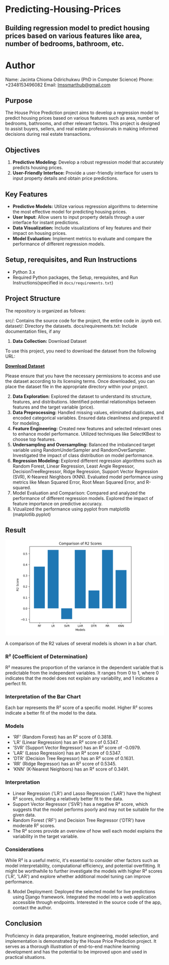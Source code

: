 # Predicting-Housing-Prices

## Building regression model to predict housing prices based on various features like area, number of bedrooms, bathroom, etc.

# Author

Name: Jacinta Chioma Odirichukwu (PhD in Computer Science)
Phone: +2348153496082
Email: lmssmarthub@gmail.com


## Purpose
The House Price Prediction project aims to develop a regression model to predict housing prices based on various features such as area, number of bedrooms, bathrooms, and other relevant factors. This project is designed to assist buyers, sellers, and real estate professionals in making informed decisions during real estate transactions.

## Objectives
1. **Predictive Modeling:** Develop a robust regression model that accurately predicts housing prices.
2. **User-Friendly Interface:** Provide a user-friendly interface for users to input property details and obtain price predictions.


## Key Features
- **Predictive Models:** Utilize various regression algorithms to determine the most effective model for predicting housing prices.
- **User Input:** Allow users to input property details through a user interface for instant predictions.
- **Data Visualization:** Include visualizations of key features and their impact on housing prices.
- **Model Evaluation:** Implement metrics to evaluate and compare the performance of different regression models.

## Setup, rerequisites, and Run Instructions

- Python 3.x
- Required Python packages, the Setup, rerequisites, and Run Instructions(specified in `docs/requirements.txt`)

## Project Structure
The repository is organized as follows:

src/: Contains the source code for the project, the entire code in .ipynb ext.
dataset/: Directory the datasets.
docs/requirements.txt: Include documentation files, if any

1.  **Data Collection:** Download Dataset

To use this project, you need to download the dataset from the following URL:

[**Download Dataset**](https://www.kaggle.com/datasets/ashydv/housing-dataset)

Please ensure that you have the necessary permissions to access and use the dataset according to its licensing terms. Once downloaded, you can place the dataset file in the appropriate directory within your project.

2.  **Data Exploration:** Explored the dataset to understand its structure, features, and distributions.
Identified potential relationships between features and the target variable (price).
3. **Data Preprocessing:** Handled missing values, eliminated duplicates, and encoded categorical variables.
Ensured data cleanliness and prepared it for modeling.
4. **Feature Engineering:** Created new features and selected relevant ones to enhance model performance.
Utilized techniques like SelectKBest to choose top features.
5. **Undersampling and Oversampling:** Balanced the imbalanced target variable using RandomUnderSampler and RandomOverSampler.
Investigated the impact of class distribution on model performance.
6. **Regression Modeling:** Explored different regression algorithms such as Random Forest, Linear Regression, Least Angle Regressor, DecisionTreeRegressor, Ridge Regression, Support Vector Regression (SVR), K-Nearest Neighbors (KNN).
Evaluated model performance using metrics like Mean Squared Error, Root Mean Squared Error, and R-squared.
7. Model Evaluation and Comparison:
Compared and analyzed the performance of different regression models.
Explored the impact of feature importance on predictive accuracy.
8. Vizualized the performance using pyplot from matplotlib (matplotlib.pyplot)
## Result
![Alt text](image-3.png)

A comparison of the R2 values of several models is shown in a bar chart.
### R² (Coefficient of Determination)

R² measures the proportion of the variance in the dependent variable that is predictable from the independent variables. It ranges from 0 to 1, where 0 indicates that the model does not explain any variability, and 1 indicates a perfect fit.

### Interpretation of the Bar Chart

Each bar represents the R² score of a specific model. Higher R² scores indicate a better fit of the model to the data.

### Models

- 'RF' (Random Forest) has an R² score of 0.3818.
- 'LR' (Linear Regression) has an R² score of 0.5347.
- 'SVR' (Support Vector Regressor) has an R² score of -0.0979.
- 'LAR' (Lasso Regression) has an R² score of 0.5347.
- 'DTR' (Decision Tree Regressor) has an R² score of 0.1631.
- 'RR' (Ridge Regressor) has an R² score of 0.5345.
- 'KNN' (K-Nearest Neighbors) has an R² score of 0.3491.

### Interpretation

- Linear Regression ('LR') and Lasso Regression ('LAR') have the highest R² scores, indicating a relatively better fit to the data.
- Support Vector Regressor ('SVR') has a negative R² score, which suggests that the model performs poorly and may not be suitable for the given data.
- Random Forest ('RF') and Decision Tree Regressor ('DTR') have moderate R² scores.
- The R² scores provide an overview of how well each model explains the variability in the target variable.

### Considerations

While R² is a useful metric, it's essential to consider other factors such as model interpretability, computational efficiency, and potential overfitting. It might be worthwhile to further investigate the models with higher R² scores ('LR', 'LAR') and explore whether additional model tuning can improve performance.

8. Model Deployment:
Deployed the selected model for live predictions using Django framework.
Integrated the model into a web application accessible through endpoints. Interested in the source code of the app, contact the author.

## Conclusion
Proficiency in data preparation, feature engineering, model selection, and implementation is demonstrated by the House Price Prediction project. It serves as a thorough illustration of end-to-end machine learning development and has the potential to be improved upon and used in practical situations.

